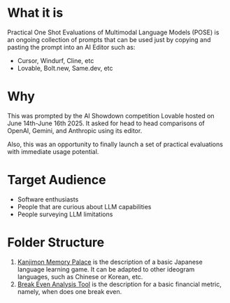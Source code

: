 # What it is

Practical One Shot Evaluations of Multimodal Language Models (POSE) is an ongoing collection of prompts that can be used just by copying and pasting the prompt into an AI Editor such as:

- Cursor, Windurf, Cline, etc
- Lovable, Bolt.new, Same.dev, etc

# Why 

This was prompted by the AI Showdown competition Lovable hosted on June 14th-June 16th 2025.
It asked for head to head comparisons of OpenAI, Gemini, and Anthropic using its editor.

Also, this was an opportunity to finally launch a set of practical evaluations with immediate usage potential.

# Target Audience

- Software enthusiasts
- People that are curious about LLM capabilities
- People surveying LLM limitations

# Folder Structure
1. [Kanjimon Memory Palace](/kanjimon-memory-palace.md) is the description of a basic Japanese language learning game. It can be adapted to other ideogram languages, such as Chinese or Korean, etc.
2. [Break Even Analysis Tool](/break-even-analysis-tool.md) is the description for a basic financial metric, namely, when does one break even.
